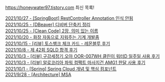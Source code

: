 https://honeywater97.tistory.com 최신 목록! 

[2021/10/27 - [SpringBoot] RestController Annotation 인식 안됨](https://honeywater97.tistory.com/213) <br>
[2021/10/25 - [DBeaver] 디비버 단축키 정리](https://honeywater97.tistory.com/212) <br>
[2021/10/25 - [Clean Code] 2장, 의미 있는 이름](https://honeywater97.tistory.com/211) <br>
[2021/10/20 - 화장 자동으로 지워주는 기계 개발좀](https://honeywater97.tistory.com/210) <br>
[2021/10/15 - [리뷰] 토스뱅크 체크 카드 - 레몬블루 후기](https://honeywater97.tistory.com/209) <br>
[2021/10/8 - 제 42회 SQLD 합격 후기](https://honeywater97.tistory.com/208) <br>
[2021/10/3 - [리뷰] 구강세정기 오아 OOR-007WH 클린이 워터D 일주일 사용 후기](https://honeywater97.tistory.com/207) <br>
[2021/10/3 - [리뷰] 알로코리아 파워 컴팩트 마사지건 AMG1 한달 사용 후기](https://honeywater97.tistory.com/206) <br>
[2021/10/1 - [Spring] Spring Cloud 개념 및 핵심 컴포넌트](https://honeywater97.tistory.com/205) <br>
[2021/9/28 - [Architecture] MSA](https://honeywater97.tistory.com/204) <br>
